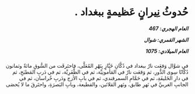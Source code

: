 <h1 dir="rtl">حُدوثُ نِيرانٍ عَظيمةٍ ببغداد .</h1>

<h5 dir="rtl">العام الهجري:  467

الشهر القمري: شوال

العام الميلادي: 1075</h5>

<p dir="rtl">في شوَّال وَقعَت نارٌ ببغداد في دُكَّانِ خَبَّازٍ بِنَهْرِ المُعَلَّى، فاحتَرقَت من السُّوقِ مائةٌ وثمانون دُكَّانًا سِوى الدُّورِ، ثم وَقعَت نارٌ في المَأمونِيَّة، ثم في الظَّفَرِيَّة، ثم في دَربِ المَطبَخِ، ثم في دارِ الخَليفَةِ، ثم في حَمَّامِ السمرقندي، ثم في بابِ الأزج ودَربِ خُراسان، ثم في الجانبِ الغربيِّ في نَهرِ طابق، ونَهرِ القلائين، والقطيعة، وبابِ البَصرَةِ، واحتَرقَ ما لا يُحصَى</p></br>
